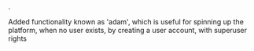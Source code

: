 .

Added functionality known as 'adam', which is useful for spinning up the platform, when no user exists, by creating a user account, with superuser rights